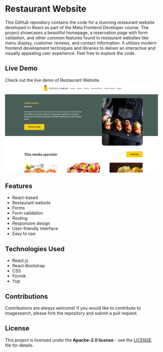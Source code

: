 # Restaurant Website
This GitHub repository contains the code for a stunning restaurant website developed in React as part of the Meta Frontend Developer course. The project showcases a beautiful homepage, a reservation page with form validation, and other common features found in restaurant websites like menu display, customer reviews, and contact information. It utilizes modern frontend development techniques and libraries to deliver an interactive and visually appealing user experience. Feel free to explore the code.

## Live Demo
Check out the live demo of Restaurant Website [![Home Page](./public/images/HomePage.png)](https://imrannawar.github.io/modern-ui-ux/)

## Features
- React-based
- Restaurant website
- Forms
- Form validation
- Routing
- Responsive design
- User-friendly interface
- Easy to use

## Technologies Used
- React.js
- React-Bootstrap
- CSS
- Formik
- Yup

## Contributions
Contributions are always welcome! If you would like to contribute to imagesearch, please fork the repository and submit a pull request.

## License
This project is licensed under the **Apache-2.0 license** - see the [LICENSE](LICENSE) file for details.